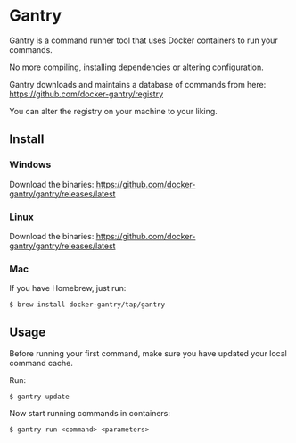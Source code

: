 # Gantry

Gantry is a command runner tool that uses Docker containers to run your commands.

No more compiling, installing dependencies or altering configuration.

Gantry downloads and maintains a database of commands from here: https://github.com/docker-gantry/registry

You can alter the registry on your machine to your liking.

## Install

### Windows

Download the binaries: https://github.com/docker-gantry/gantry/releases/latest

### Linux

Download the binaries: https://github.com/docker-gantry/gantry/releases/latest

### Mac

If you have Homebrew, just run:

    $ brew install docker-gantry/tap/gantry

## Usage

Before running your first command, make sure you have updated your local command cache.

Run:

    $ gantry update

Now start running commands in containers:

    $ gantry run <command> <parameters>
